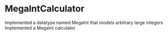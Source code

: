 # MegaIntCalculator
Implemented a datatype named MegaInt that models arbitrary large integers
Implemented a MegaInt calculator
